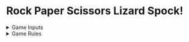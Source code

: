 # Rock Paper Scissors Lizard Spock!

<details>
<summary>Game Inputs</summary>

- Users can determine the number of rounds per game

- Users can determine if the game should consist of two human players or one human vs a computer
</details>


<details>
<summary>Game Rules</summary>
<br>
<img src="RPSLS.jpg">
<br><br>The winning gesture for each round is determined by the below comparisons:
<br>Rock crushes Scissors
<br>Scissors cuts Paper
<br>Paper covers Rock
<br>Rock crushes Lizard
<br>Lizard poisons Spock
<br>Spock smashes Scissors
<br>Scissors decapitates Lizard
<br>Lizard eats Paper
<br>Paper disproves Spock
<br>Spock vaporizes Rock

<br>After all rounds are complete, the player with the most round wins will be the overall game winner.
</details>